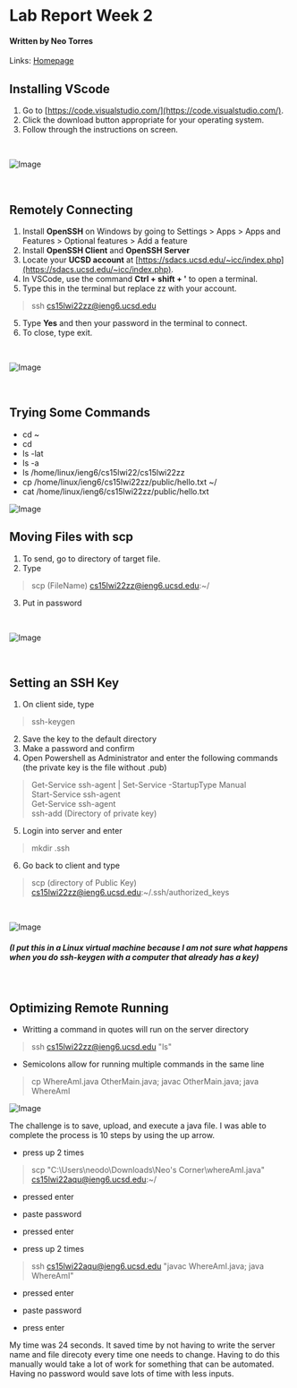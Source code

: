 # **Lab Report Week 2**
#### Written by Neo Torres

Links:
[Homepage](https://nickpizzablock.github.io/cse15l-lab-reports/)
 

<!-- TODO:
- [!] Installing VScode
- [ ] Remotely Connecting
- [ ] Trying Some Commands
- [ ] Moving Files with scp
- [ ] Setting an SSH Key
- [ ] Optimizing Remote Running -->

## Installing VScode
1. Go to [https://code.visualstudio.com/](https://code.visualstudio.com/).
2. Click the download button appropriate for your operating system.
3. Follow through the instructions on screen.

<br>

![Image](CSE15lw2img1.jpg)

<br>

## Remotely Connecting
1. Install **OpenSSH** on Windows by going to Settings > Apps > Apps and Features > Optional features > Add a feature
2. Install **OpenSSH Client** and **OpenSSH Server**
2. Locate your **UCSD account** at [https://sdacs.ucsd.edu/~icc/index.php](https://sdacs.ucsd.edu/~icc/index.php).
3. In VSCode, use the command **Ctrl + shift + '** to open a terminal.
4. Type this in the terminal but replace zz with your account.
>ssh cs15lwi22zz@ieng6.ucsd.edu
5. Type **Yes** and then your password in the terminal to connect.
6. To close, type exit.

<br>

![Image](CSE15lw2img2.jpg)

<br>

## Trying Some Commands
* cd ~
* cd
* ls -lat
* ls -a
* ls /home/linux/ieng6/cs15lwi22/cs15lwi22zz
* cp /home/linux/ieng6/cs15lwi22zz/public/hello.txt ~/
* cat /home/linux/ieng6/cs15lwi22zz/public/hello.txt
<!-- 
cd ~;
cd;
ls -lat;
ls -a;
ls /home/linux/ieng6/cs15lwi22/cs15lwi22zz;
cp /home/linux/ieng6/cs15lwi22zz/public/hello.txt ~/;
cat /home/linux/ieng6/cs15lwi22zz/public/hello.txt;
 -->

![Image](CSE15lw2img3.jpg)
## Moving Files with scp
1. To send, go to directory of target file.
2. Type 
>scp (FileName) cs15lwi22zz@ieng6.ucsd.edu:~/
3. Put in password

<br>

![Image](CSE15lw2img4.jpg)

<br>

## Setting an SSH Key
1. On client side, type
>ssh-keygen 

2. Save the key to the default directory
3. Make a password and confirm
4. Open Powershell as Administrator and enter the following commands (the private key is the file without .pub)
>Get-Service ssh-agent | Set-Service -StartupType Manual <br>
>Start-Service ssh-agent <br>
>Get-Service ssh-agent <br>
>ssh-add (Directory of private key) <br>
5. Login into server and enter
>mkdir .ssh
6. Go back to client and type
>scp (directory of Public Key) cs15lwi22zz@ieng6.ucsd.edu:~/.ssh/authorized_keys

<br>

![Image](CSE15lw2img6.jpg)
##### (I put this in a Linux virtual machine because I am not sure what happens when you do ssh-keygen with a computer that already has a key)
<br>

## Optimizing Remote Running

* Writting a command in quotes will run on the server directory 
>ssh cs15lwi22zz@ieng6.ucsd.edu "ls"

* Semicolons allow for running multiple commands in the same line
>cp WhereAmI.java OtherMain.java; javac OtherMain.java; java WhereAmI

![Image](CSE15lw2img5.jpg)

The challenge is to save, upload, and execute a java file. I was able to complete the process is 10 steps by using the up arrow.

* press up 2 times
>scp "C:\Users\neodo\Downloads\Neo's Corner\whereAmI.java" cs15lwi22aqu@ieng6.ucsd.edu:~/

* pressed enter

* paste password

* pressed enter

* press up 2 times
>ssh cs15lwi22aqu@ieng6.ucsd.edu "javac WhereAmI.java; java WhereAmI"

* pressed enter

* paste password

* press enter

My time was 24 seconds. It saved time by not having to write the server name and file direcoty every time one needs to change. Having to do this manually would take a lot of work for something that can be automated. Having no password would save lots of time with less inputs.